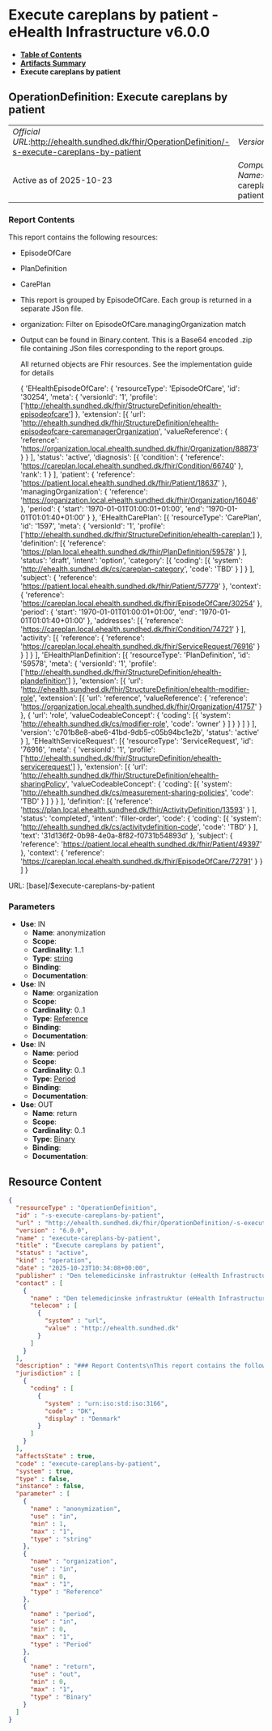 # Execute careplans by patient - eHealth Infrastructure v6.0.0

* [**Table of Contents**](toc.md)
* [**Artifacts Summary**](artifacts.md)
* **Execute careplans by patient**

## OperationDefinition: Execute careplans by patient 

| | |
| :--- | :--- |
| *Official URL*:http://ehealth.sundhed.dk/fhir/OperationDefinition/-s-execute-careplans-by-patient | *Version*:6.0.0 |
| Active as of 2025-10-23 | *Computable Name*:execute-careplans-by-patient |

 

### Report Contents

 
This report contains the following resources: 
* EpisodeOfCare
* PlanDefinition
* CarePlan
* This report is grouped by EpisodeOfCare. Each group is returned in a separate JSon file.
* organization: Filter on EpisodeOfCare.managingOrganization match
* Output can be found in Binary.content. This is a Base64 encoded .zip file containing JSon files corresponding to the report groups.


  All returned objects are Fhir resources. See the implementation guide for details


  { 'EHealthEpisodeOfCare': { 'resourceType': 'EpisodeOfCare', 'id': '30254', 'meta': { 'versionId': '1', 'profile': ['http://ehealth.sundhed.dk/fhir/StructureDefinition/ehealth-episodeofcare'] }, 'extension': [{ 'url': 'http://ehealth.sundhed.dk/fhir/StructureDefinition/ehealth-episodeofcare-caremanagerOrganization', 'valueReference': { 'reference': 'https://organization.local.ehealth.sundhed.dk/fhir/Organization/88873' } } ], 'status': 'active', 'diagnosis': [{ 'condition': { 'reference': 'https://careplan.local.ehealth.sundhed.dk/fhir/Condition/66740' }, 'rank': 1 } ], 'patient': { 'reference': 'https://patient.local.ehealth.sundhed.dk/fhir/Patient/18637' }, 'managingOrganization': { 'reference': 'https://organization.local.ehealth.sundhed.dk/fhir/Organization/16046' }, 'period': { 'start': '1970-01-01T01:00:01+01:00', 'end': '1970-01-01T01:01:40+01:00' } }, 'EHealthCarePlan': [{ 'resourceType': 'CarePlan', 'id': '1597', 'meta': { 'versionId': '1', 'profile': ['http://ehealth.sundhed.dk/fhir/StructureDefinition/ehealth-careplan'] }, 'definition': [{ 'reference': 'https://plan.local.ehealth.sundhed.dk/fhir/PlanDefinition/59578' } ], 'status': 'draft', 'intent': 'option', 'category': [{ 'coding': [{ 'system': 'http://ehealth.sundhed.dk/cs/careplan-category', 'code': 'TBD' } ] } ], 'subject': { 'reference': 'https://patient.local.ehealth.sundhed.dk/fhir/Patient/57779' }, 'context': { 'reference': 'https://careplan.local.ehealth.sundhed.dk/fhir/EpisodeOfCare/30254' }, 'period': { 'start': '1970-01-01T01:00:01+01:00', 'end': '1970-01-01T01:01:40+01:00' }, 'addresses': [{ 'reference': 'https://careplan.local.ehealth.sundhed.dk/fhir/Condition/74721' } ], 'activity': [{ 'reference': { 'reference': 'https://careplan.local.ehealth.sundhed.dk/fhir/ServiceRequest/76916' } } ] } ], 'EHealthPlanDefinition': [{ 'resourceType': 'PlanDefinition', 'id': '59578', 'meta': { 'versionId': '1', 'profile': ['http://ehealth.sundhed.dk/fhir/StructureDefinition/ehealth-plandefinition'] }, 'extension': [{ 'url': 'http://ehealth.sundhed.dk/fhir/StructureDefinition/ehealth-modifier-role', 'extension': [{ 'url': 'reference', 'valueReference': { 'reference': 'https://organization.local.ehealth.sundhed.dk/fhir/Organization/41757' } }, { 'url': 'role', 'valueCodeableConcept': { 'coding': [{ 'system': 'http://ehealth.sundhed.dk/cs/modifier-role', 'code': 'owner' } ] } } ] } ], 'version': 'c701b8e8-abe6-41bd-9db5-c05b94bc1e2b', 'status': 'active' } ], 'EHealthServiceRequest': [{ 'resourceType': 'ServiceRequest', 'id': '76916', 'meta': { 'versionId': '1', 'profile': ['http://ehealth.sundhed.dk/fhir/StructureDefinition/ehealth-servicerequest'] }, 'extension': [{ 'url': 'http://ehealth.sundhed.dk/fhir/StructureDefinition/ehealth-sharingPolicy', 'valueCodeableConcept': { 'coding': [{ 'system': 'http://ehealth.sundhed.dk/cs/measurement-sharing-policies', 'code': 'TBD' } ] } } ], 'definition': [{ 'reference': 'https://plan.local.ehealth.sundhed.dk/fhir/ActivityDefinition/13593' } ], 'status': 'completed', 'intent': 'filler-order', 'code': { 'coding': [{ 'system': 'http://ehealth.sundhed.dk/cs/activitydefinition-code', 'code': 'TBD' } ], 'text': '31d136f2-0b98-4e0a-8f82-f0731b54893d' }, 'subject': { 'reference': 'https://patient.local.ehealth.sundhed.dk/fhir/Patient/49397' }, 'context': { 'reference': 'https://careplan.local.ehealth.sundhed.dk/fhir/EpisodeOfCare/72791' } } ] }
 

URL: [base]/$execute-careplans-by-patient

### Parameters

* **Use**: IN
  * **Name**: anonymization
  * **Scope**: 
  * **Cardinality**: 1..1
  * **Type**: [string](http://hl7.org/fhir/R4/datatypes.html#string)
  * **Binding**: 
  * **Documentation**: 
* **Use**: IN
  * **Name**: organization
  * **Scope**: 
  * **Cardinality**: 0..1
  * **Type**: [Reference](http://hl7.org/fhir/R4/references.html#Reference)
  * **Binding**: 
  * **Documentation**: 
* **Use**: IN
  * **Name**: period
  * **Scope**: 
  * **Cardinality**: 0..1
  * **Type**: [Period](http://hl7.org/fhir/R4/datatypes.html#Period)
  * **Binding**: 
  * **Documentation**: 
* **Use**: OUT
  * **Name**: return
  * **Scope**: 
  * **Cardinality**: 0..1
  * **Type**: [Binary](http://hl7.org/fhir/R4/binary.html)
  * **Binding**: 
  * **Documentation**: 



## Resource Content

```json
{
  "resourceType" : "OperationDefinition",
  "id" : "-s-execute-careplans-by-patient",
  "url" : "http://ehealth.sundhed.dk/fhir/OperationDefinition/-s-execute-careplans-by-patient",
  "version" : "6.0.0",
  "name" : "execute-careplans-by-patient",
  "title" : "Execute careplans by patient",
  "status" : "active",
  "kind" : "operation",
  "date" : "2025-10-23T10:34:08+00:00",
  "publisher" : "Den telemedicinske infrastruktur (eHealth Infrastructure)",
  "contact" : [
    {
      "name" : "Den telemedicinske infrastruktur (eHealth Infrastructure)",
      "telecom" : [
        {
          "system" : "url",
          "value" : "http://ehealth.sundhed.dk"
        }
      ]
    }
  ],
  "description" : "### Report Contents\nThis report contains the following resources:\n- EpisodeOfCare\n- PlanDefinition\n- CarePlan\n- ServiceRequest\n### Grouping \nThis report is grouped by EpisodeOfCare. Each group is returned in a separate JSon file.\n### Parameters\n- organization: Filter on EpisodeOfCare.managingOrganization match\n- period: Filter on CarePlan.period overlap\n### Output\nOutput can be found in Binary.content. This is a Base64 encoded .zip file containing JSon files corresponding to the report groups.\n### Example output\nAll returned objects are Fhir resources. See the implementation guide for details\n\n    {\n        'EHealthEpisodeOfCare': {\n            'resourceType': 'EpisodeOfCare',\n            'id': '30254',\n            'meta': {\n                'versionId': '1',\n                'profile': ['http://ehealth.sundhed.dk/fhir/StructureDefinition/ehealth-episodeofcare']\n            },\n            'extension': [{\n                    'url': 'http://ehealth.sundhed.dk/fhir/StructureDefinition/ehealth-episodeofcare-caremanagerOrganization',\n                    'valueReference': {\n                        'reference': 'https://organization.local.ehealth.sundhed.dk/fhir/Organization/88873'\n                    }\n                }\n            ],\n            'status': 'active',\n            'diagnosis': [{\n                    'condition': {\n                        'reference': 'https://careplan.local.ehealth.sundhed.dk/fhir/Condition/66740'\n                    },\n                    'rank': 1\n                }\n            ],\n            'patient': {\n                'reference': 'https://patient.local.ehealth.sundhed.dk/fhir/Patient/18637'\n            },\n            'managingOrganization': {\n                'reference': 'https://organization.local.ehealth.sundhed.dk/fhir/Organization/16046'\n            },\n            'period': {\n                'start': '1970-01-01T01:00:01+01:00',\n                'end': '1970-01-01T01:01:40+01:00'\n            }\n        },\n        'EHealthCarePlan': [{\n                'resourceType': 'CarePlan',\n                'id': '1597',\n                'meta': {\n                    'versionId': '1',\n                    'profile': ['http://ehealth.sundhed.dk/fhir/StructureDefinition/ehealth-careplan']\n                },\n                'definition': [{\n                        'reference': 'https://plan.local.ehealth.sundhed.dk/fhir/PlanDefinition/59578'\n                    }\n                ],\n                'status': 'draft',\n                'intent': 'option',\n                'category': [{\n                        'coding': [{\n                                'system': 'http://ehealth.sundhed.dk/cs/careplan-category',\n                                'code': 'TBD'\n                            }\n                        ]\n                    }\n                ],\n                'subject': {\n                    'reference': 'https://patient.local.ehealth.sundhed.dk/fhir/Patient/57779'\n                },\n                'context': {\n                    'reference': 'https://careplan.local.ehealth.sundhed.dk/fhir/EpisodeOfCare/30254'\n                },\n                'period': {\n                    'start': '1970-01-01T01:00:01+01:00',\n                    'end': '1970-01-01T01:01:40+01:00'\n                },\n                'addresses': [{\n                        'reference': 'https://careplan.local.ehealth.sundhed.dk/fhir/Condition/74721'\n                    }\n                ],\n                'activity': [{\n                        'reference': {\n                            'reference': 'https://careplan.local.ehealth.sundhed.dk/fhir/ServiceRequest/76916'\n                        }\n                    }\n                ]\n            }\n        ],\n        'EHealthPlanDefinition': [{\n                'resourceType': 'PlanDefinition',\n                'id': '59578',\n                'meta': {\n                    'versionId': '1',\n                    'profile': ['http://ehealth.sundhed.dk/fhir/StructureDefinition/ehealth-plandefinition']\n                },\n                'extension': [{\n                        'url': 'http://ehealth.sundhed.dk/fhir/StructureDefinition/ehealth-modifier-role',\n                        'extension': [{\n                                'url': 'reference',\n                                'valueReference': {\n                                    'reference': 'https://organization.local.ehealth.sundhed.dk/fhir/Organization/41757'\n                                }\n                            }, {\n                                'url': 'role',\n                                'valueCodeableConcept': {\n                                    'coding': [{\n                                            'system': 'http://ehealth.sundhed.dk/cs/modifier-role',\n                                            'code': 'owner'\n                                        }\n                                    ]\n                                }\n                            }\n                        ]\n                    }\n                ],\n                'version': 'c701b8e8-abe6-41bd-9db5-c05b94bc1e2b',\n                'status': 'active'\n            }\n        ],\n        'EHealthServiceRequest': [{\n                'resourceType': 'ServiceRequest',\n                'id': '76916',\n                'meta': {\n                    'versionId': '1',\n                    'profile': ['http://ehealth.sundhed.dk/fhir/StructureDefinition/ehealth-servicerequest']\n                },\n                'extension': [{\n                        'url': 'http://ehealth.sundhed.dk/fhir/StructureDefinition/ehealth-sharingPolicy',\n                        'valueCodeableConcept': {\n                            'coding': [{\n                                    'system': 'http://ehealth.sundhed.dk/cs/measurement-sharing-policies',\n                                    'code': 'TBD'\n                                }\n                            ]\n                        }\n                    }\n                ],\n                'definition': [{\n                        'reference': 'https://plan.local.ehealth.sundhed.dk/fhir/ActivityDefinition/13593'\n                    }\n                ],\n                'status': 'completed',\n                'intent': 'filler-order',\n                'code': {\n                    'coding': [{\n                            'system': 'http://ehealth.sundhed.dk/cs/activitydefinition-code',\n                            'code': 'TBD'\n                        }\n                    ],\n                    'text': '31d136f2-0b98-4e0a-8f82-f0731b54893d'\n                },\n                'subject': {\n                    'reference': 'https://patient.local.ehealth.sundhed.dk/fhir/Patient/49397'\n                },\n                'context': {\n                    'reference': 'https://careplan.local.ehealth.sundhed.dk/fhir/EpisodeOfCare/72791'\n                }\n            }\n        ]\n    }\n",
  "jurisdiction" : [
    {
      "coding" : [
        {
          "system" : "urn:iso:std:iso:3166",
          "code" : "DK",
          "display" : "Denmark"
        }
      ]
    }
  ],
  "affectsState" : true,
  "code" : "execute-careplans-by-patient",
  "system" : true,
  "type" : false,
  "instance" : false,
  "parameter" : [
    {
      "name" : "anonymization",
      "use" : "in",
      "min" : 1,
      "max" : "1",
      "type" : "string"
    },
    {
      "name" : "organization",
      "use" : "in",
      "min" : 0,
      "max" : "1",
      "type" : "Reference"
    },
    {
      "name" : "period",
      "use" : "in",
      "min" : 0,
      "max" : "1",
      "type" : "Period"
    },
    {
      "name" : "return",
      "use" : "out",
      "min" : 0,
      "max" : "1",
      "type" : "Binary"
    }
  ]
}

```
